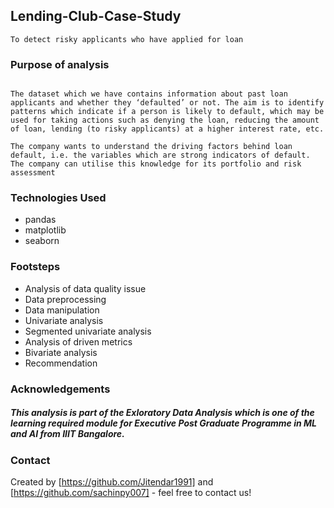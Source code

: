 ## Lending-Club-Case-Study
```
To detect risky applicants who have applied for loan
```

### Purpose of analysis
``` This analysis is for lending companies. It will be helpful to catch risky/default applicants which are major reason of financial loss. These borrowers refuse to pay or runs away with the money owed.

The dataset which we have contains information about past loan applicants and whether they ‘defaulted’ or not. The aim is to identify patterns which indicate if a person is likely to default, which may be used for taking actions such as denying the loan, reducing the amount of loan, lending (to risky applicants) at a higher interest rate, etc.

The company wants to understand the driving factors behind loan default, i.e. the variables which are strong indicators of default.  The company can utilise this knowledge for its portfolio and risk assessment

```

### Technologies Used
- pandas
- matplotlib
- seaborn

### Footsteps
- Analysis of data quality issue
- Data preprocessing
- Data manipulation
- Univariate analysis
- Segmented univariate analysis
- Analysis of driven metrics
- Bivariate analysis
- Recommendation

### Acknowledgements
##### This analysis is part of the Exloratory Data Analysis which is one of the learning required module for Executive Post Graduate Programme in ML and AI from IIIT Bangalore.

### Contact
Created by [https://github.com/Jitendar1991] and [https://github.com/sachinpy007] - feel free to contact us!


